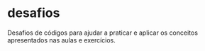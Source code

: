 # desafios
Desafios de códigos para ajudar a praticar e aplicar os conceitos apresentados nas aulas e exercícios. 
